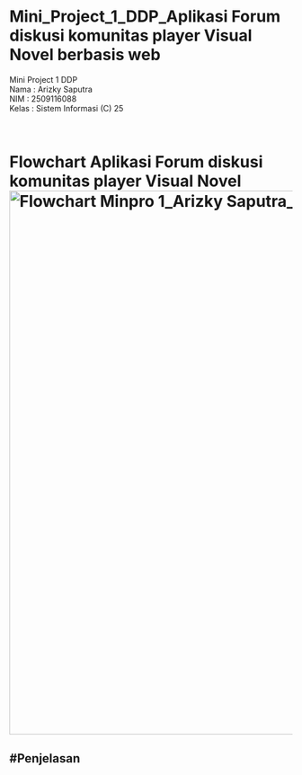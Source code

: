 # Mini_Project_1_DDP_Aplikasi Forum diskusi komunitas player Visual Novel berbasis web
Mini Project 1 DDP <br>
Nama   :  Arizky Saputra <br>
NIM    :  2509116088 <br>
Kelas  :  Sistem Informasi (C) 25

<br>
<b> <h1>Flowchart Aplikasi Forum diskusi komunitas player Visual Novel</h> <br>
<img width="1211" height="968" alt="Flowchart Minpro 1_Arizky Saputra_2509116088 drawio" src="https://github.com/user-attachments/assets/73f1a760-1390-44b8-aebf-f84527267ff4" /> <br>

<h2>#Penjelasan</h2> <br>

